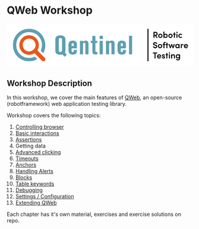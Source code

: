 # QWeb Workshop
![alt text][logo]


## Workshop Description
In this workshop, we cover the main features of [QWeb](https://github.com/qentinelqi/qweb_test), an open-source (robotframework) web application testing library.

Workshop covers the following topics:

1. [Controlling browser](./01/browser.adoc)
2. [Basic interactions](./02/basic_interaction.adoc)
3. [Assertions](.03/assertions.adoc)
4. Getting data
5. [Advanced clicking](./05/clicking_advanced.adoc)
6. [Timeouts](./06/timeouts.adoc)
7. [Anchors](./07/anchors.adoc)
8. [Handling Alerts](./08/alerts.adoc)
9. [Blocks](./09/runblocks.adoc)
10. [Table keywords](./10/tables.adoc)
11. [Debugging](./11/debugging.adoc)
12. [Settings / Configuration](./12/setconfig.adoc)
13. [Extending QWeb](./13/extending_qweb.adoc)

Each chapter has it's own material, exercises and exercise solutions on repo.



[logo]: images/Qentinel_logo_main_slogan_CMYK_small.png
